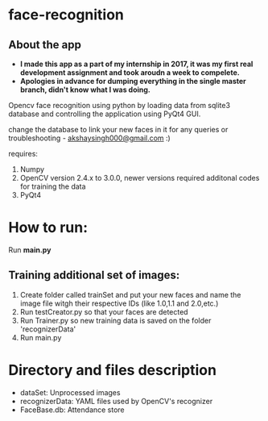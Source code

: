 # face-recognition

## About the app

- **I made this app as a part of my internship in 2017, it was my first real development assignment and took aroudn a week to compelete.**
- **Apologies in advance for dumping everything in the single master branch, didn't know what I was doing.**

Opencv face recognition using python by loading data from sqlite3 database and controlling the application using PyQt4 GUI.

change the database to link your new faces in it
for any queries or troubleshooting - akshaysingh000@gmail.com :)


requires:
1. Numpy
2. OpenCV version 2.4.x to 3.0.0, newer versions required additonal codes for training the data
3. PyQt4

# How to run:
Run **main.py**

## Training additional set of images:
1. Create folder called trainSet and put your new faces and name the image file witgh their respective IDs (like 1.0,1.1 and 2.0,etc.)
2. Run testCreator.py so that your faces are detected
3. Run Trainer.py so new training data is saved on the folder 'recognizerData'
4. Run main.py

# Directory and files description
  - dataSet: Unprocessed images
  - recognizerData: YAML files used by OpenCV's recognizer
  - FaceBase.db: Attendance store
